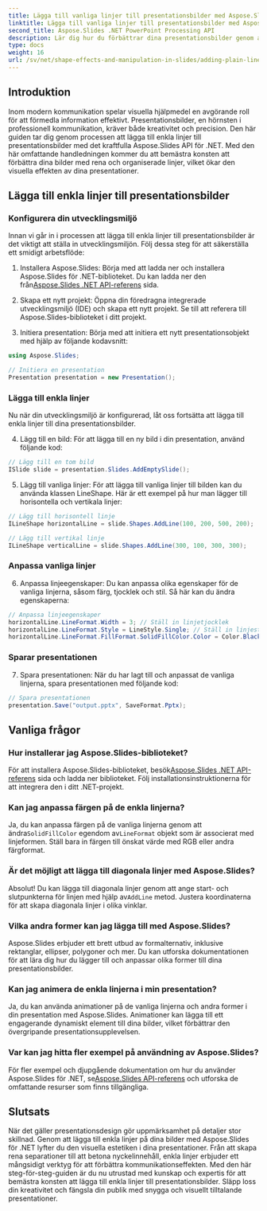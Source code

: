 ```yaml
---
title: Lägga till vanliga linjer till presentationsbilder med Aspose.Slides
linktitle: Lägga till vanliga linjer till presentationsbilder med Aspose.Slides
second_title: Aspose.Slides .NET PowerPoint Processing API
description: Lär dig hur du förbättrar dina presentationsbilder genom att lägga till enkla linjer med Aspose.Slides för .NET. Följ den här omfattande guiden med steg-för-steg-instruktioner och källkodsexempel.
type: docs
weight: 16
url: /sv/net/shape-effects-and-manipulation-in-slides/adding-plain-lines/
---
```


## Introduktion

Inom modern kommunikation spelar visuella hjälpmedel en avgörande roll för att förmedla information effektivt. Presentationsbilder, en hörnsten i professionell kommunikation, kräver både kreativitet och precision. Den här guiden tar dig genom processen att lägga till enkla linjer till presentationsbilder med det kraftfulla Aspose.Slides API för .NET. Med den här omfattande handledningen kommer du att bemästra konsten att förbättra dina bilder med rena och organiserade linjer, vilket ökar den visuella effekten av dina presentationer.

## Lägga till enkla linjer till presentationsbilder

### Konfigurera din utvecklingsmiljö

Innan vi går in i processen att lägga till enkla linjer till presentationsbilder är det viktigt att ställa in utvecklingsmiljön. Följ dessa steg för att säkerställa ett smidigt arbetsflöde:

1.  Installera Aspose.Slides: Börja med att ladda ner och installera Aspose.Slides för .NET-biblioteket. Du kan ladda ner den från[Aspose.Slides .NET API-referens](https://reference.aspose.com/slides/net/) sida.

2. Skapa ett nytt projekt: Öppna din föredragna integrerade utvecklingsmiljö (IDE) och skapa ett nytt projekt. Se till att referera till Aspose.Slides-biblioteket i ditt projekt.

3. Initiera presentation: Börja med att initiera ett nytt presentationsobjekt med hjälp av följande kodavsnitt:

```csharp
using Aspose.Slides;

// Initiera en presentation
Presentation presentation = new Presentation();
```

### Lägga till enkla linjer

Nu när din utvecklingsmiljö är konfigurerad, låt oss fortsätta att lägga till enkla linjer till dina presentationsbilder.

4. Lägg till en bild: För att lägga till en ny bild i din presentation, använd följande kod:

```csharp
// Lägg till en tom bild
ISlide slide = presentation.Slides.AddEmptySlide();
```

5. Lägg till vanliga linjer: För att lägga till vanliga linjer till bilden kan du använda klassen LineShape. Här är ett exempel på hur man lägger till horisontella och vertikala linjer:

```csharp
// Lägg till horisontell linje
ILineShape horizontalLine = slide.Shapes.AddLine(100, 200, 500, 200);

// Lägg till vertikal linje
ILineShape verticalLine = slide.Shapes.AddLine(300, 100, 300, 300);
```

### Anpassa vanliga linjer

6. Anpassa linjeegenskaper: Du kan anpassa olika egenskaper för de vanliga linjerna, såsom färg, tjocklek och stil. Så här kan du ändra egenskaperna:

```csharp
// Anpassa linjeegenskaper
horizontalLine.LineFormat.Width = 3; // Ställ in linjetjocklek
horizontalLine.LineFormat.Style = LineStyle.Single; // Ställ in linjestil
horizontalLine.LineFormat.FillFormat.SolidFillColor.Color = Color.Black; //Ställ in linjefärg
```

### Sparar presentationen

7. Spara presentationen: När du har lagt till och anpassat de vanliga linjerna, spara presentationen med följande kod:

```csharp
// Spara presentationen
presentation.Save("output.pptx", SaveFormat.Pptx);
```

## Vanliga frågor

### Hur installerar jag Aspose.Slides-biblioteket?
 För att installera Aspose.Slides-biblioteket, besök[Aspose.Slides .NET API-referens](https://reference.aspose.com/slides/net/) sida och ladda ner biblioteket. Följ installationsinstruktionerna för att integrera den i ditt .NET-projekt.

### Kan jag anpassa färgen på de enkla linjerna?
 Ja, du kan anpassa färgen på de vanliga linjerna genom att ändra`SolidFillColor` egendom av`LineFormat` objekt som är associerat med linjeformen. Ställ bara in färgen till önskat värde med RGB eller andra färgformat.

### Är det möjligt att lägga till diagonala linjer med Aspose.Slides?
 Absolut! Du kan lägga till diagonala linjer genom att ange start- och slutpunkterna för linjen med hjälp av`AddLine` metod. Justera koordinaterna för att skapa diagonala linjer i olika vinklar.

### Vilka andra former kan jag lägga till med Aspose.Slides?
Aspose.Slides erbjuder ett brett utbud av formalternativ, inklusive rektanglar, ellipser, polygoner och mer. Du kan utforska dokumentationen för att lära dig hur du lägger till och anpassar olika former till dina presentationsbilder.

### Kan jag animera de enkla linjerna i min presentation?
Ja, du kan använda animationer på de vanliga linjerna och andra former i din presentation med Aspose.Slides. Animationer kan lägga till ett engagerande dynamiskt element till dina bilder, vilket förbättrar den övergripande presentationsupplevelsen.

### Var kan jag hitta fler exempel på användning av Aspose.Slides?
 För fler exempel och djupgående dokumentation om hur du använder Aspose.Slides för .NET, se[Aspose.Slides API-referens](https://reference.aspose.com/slides/net/) och utforska de omfattande resurser som finns tillgängliga.

## Slutsats

När det gäller presentationsdesign gör uppmärksamhet på detaljer stor skillnad. Genom att lägga till enkla linjer på dina bilder med Aspose.Slides för .NET lyfter du den visuella estetiken i dina presentationer. Från att skapa rena separationer till att betona nyckelinnehåll, enkla linjer erbjuder ett mångsidigt verktyg för att förbättra kommunikationseffekten. Med den här steg-för-steg-guiden är du nu utrustad med kunskap och expertis för att bemästra konsten att lägga till enkla linjer till presentationsbilder. Släpp loss din kreativitet och fängsla din publik med snygga och visuellt tilltalande presentationer.